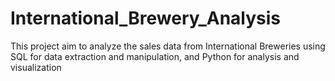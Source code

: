# International_Brewery_Analysis
This project aim to analyze the sales data from International Breweries using SQL for data extraction and manipulation, and Python for analysis and visualization
